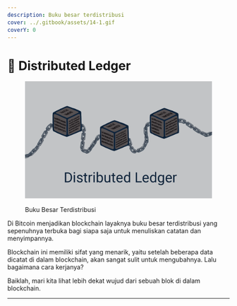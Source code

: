 ```yaml
---
description: Buku besar terdistribusi
cover: ../.gitbook/assets/14-1.gif
coverY: 0
---
```


# 🔏 Distributed Ledger

<figure><img src="../.gitbook/assets/4.gif" alt=""><figcaption><p>Buku Besar Terdistribusi</p></figcaption></figure>

Di Bitcoin menjadikan blockchain layaknya buku besar terdistribusi yang sepenuhnya terbuka bagi siapa saja untuk menuliskan catatan dan menyimpannya.

Blockchain ini memiliki sifat yang menarik, yaitu setelah beberapa data dicatat di dalam blockchain, akan sangat sulit untuk mengubahnya. Lalu bagaimana cara kerjanya?

Baiklah, mari kita lihat lebih dekat wujud dari sebuah blok di dalam blockchain.

***
